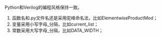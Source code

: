 Python和Verilog的编程风格保持一致。
1. 函数名和.py文件名还是采用驼峰命名法，比如ElementwiseProductMod；
2. 变量采用小写字母_分隔，比如current_list；
3. 常数采用大写字母_分隔，比如DATA_WIDTH；

